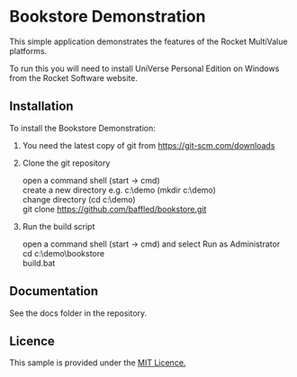 # Bookstore Demonstration

This simple application demonstrates the features of the Rocket MultiValue platforms.

To run this you will need to install UniVerse Personal Edition on Windows from the
Rocket Software website.

## Installation

To install the Bookstore Demonstration:

1. You need the latest copy of git from https://git-scm.com/downloads

2. Clone the git repository

   open a command shell (start -> cmd)  
   create a new directory e.g. c:\demo (mkdir c:\demo)  
   change directory (cd c:\demo)  
   git clone https://github.com/baffled/bookstore.git  

3. Run the build script

   open a command shell (start -> cmd) and select Run as Administrator  
   cd c:\demo\bookstore  
   build.bat

## Documentation

See the docs folder in the repository.

## Licence

This sample is provided under the [MIT Licence.](https://opensource.org/licenses/MIT)


  